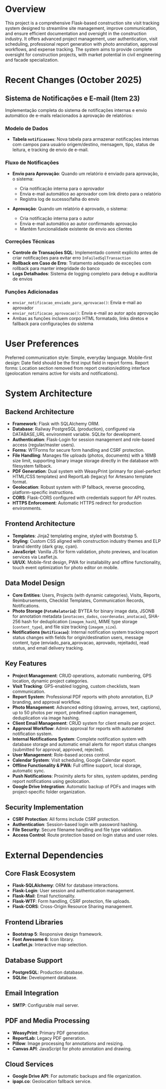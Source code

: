 # Overview
This project is a comprehensive Flask-based construction site visit tracking system designed to streamline site management, improve communication, and ensure efficient documentation and oversight in the construction industry. It offers advanced project management, user authentication, visit scheduling, professional report generation with photo annotation, approval workflows, and expense tracking. The system aims to provide complete oversight for construction projects, with market potential in civil engineering and facade specialization.

# Recent Changes (October 2025)
## Sistema de Notificações e E-mail (Item 23)
Implementação completa do sistema de notificações internas e envio automático de e-mails relacionados à aprovação de relatórios:

### Modelo de Dados
- **Tabela `notificacoes`**: Nova tabela para armazenar notificações internas com campos para usuário origem/destino, mensagem, tipo, status de leitura, e tracking de envio de e-mail.

### Fluxo de Notificações
- **Envio para Aprovação**: Quando um relatório é enviado para aprovação, o sistema:
  - Cria notificação interna para o aprovador
  - Envia e-mail automático ao aprovador com link direto para o relatório
  - Registra log de sucesso/falha do envio
  
- **Aprovação**: Quando um relatório é aprovado, o sistema:
  - Cria notificação interna para o autor
  - Envia e-mail automático ao autor confirmando aprovação
  - Mantém funcionalidade existente de envio aos clientes

### Correções Técnicas
- **Controle de Transações SQL**: Implementado commit explícito antes de criar notificações para evitar erro `InFailedSqlTransaction`
- **Rollback em Caso de Erro**: Tratamento adequado de exceções com rollback para manter integridade do banco
- **Logs Detalhados**: Sistema de logging completo para debug e auditoria de envios

### Funções Adicionadas
- `enviar_notificacao_enviado_para_aprovacao()`: Envia e-mail ao aprovador
- `enviar_notificacao_aprovacao()`: Envia e-mail ao autor após aprovação
- Ambas as funções incluem corpo HTML formatado, links diretos e fallback para configurações do sistema

# User Preferences
Preferred communication style: Simple, everyday language.
Mobile-first design: Date field should be the first input field in report forms.
Report forms: Location section removed from report creation/editing interface (geolocation remains active for visits and notifications).

# System Architecture

## Backend Architecture
- **Framework**: Flask with SQLAlchemy ORM.
- **Database**: Railway PostgreSQL (production), configured via DATABASE_URL environment variable. SQLite for development.
- **Authentication**: Flask-Login for session management and role-based access (regular/master users).
- **Forms**: WTForms for secure form handling and CSRF protection.
- **File Handling**: Manages file uploads (photos, documents) with a 16MB size limit, supporting binary image storage directly in the database with filesystem fallback.
- **PDF Generation**: Dual system with WeasyPrint (primary for pixel-perfect HTML/CSS templates) and ReportLab (legacy) for Artesano template format.
- **Geolocation**: Robust system with IP fallback, reverse geocoding, platform-specific instructions.
- **CORS**: Flask-CORS configured with credentials support for API routes.
- **HTTPS Enforcement**: Automatic HTTPS redirect for production environments.

## Frontend Architecture
- **Templates**: Jinja2 templating engine, styled with Bootstrap 5.
- **Styling**: Custom CSS aligned with construction industry themes and ELP brand identity (dark gray, cyan).
- **JavaScript**: Vanilla JS for form validation, photo previews, and location services via Leaflet.js.
- **UI/UX**: Mobile-first design, PWA for installability and offline functionality, touch event optimization for photo editor on mobile.

## Data Model Design
- **Core Entities**: Users, Projects (with dynamic categories), Visits, Reports, Reimbursements, Checklist Templates, Communication Records, Notifications.
- **Photo Storage (`FotoRelatorio`)**: BYTEA for binary image data, JSONB for annotation metadata (`anotacoes_dados`, `coordenadas_anotacao`), SHA-256 hash for deduplication (`imagem_hash`), MIME type storage (`content_type`), and file size tracking (`imagem_size`).
- **Notifications (`Notificacao`)**: Internal notification system tracking report status changes with fields for origin/destination users, message content, type (enviado_para_aprovacao, aprovado, rejeitado), read status, and email delivery tracking.

## Key Features
- **Project Management**: CRUD operations, automatic numbering, GPS location, dynamic project categories.
- **Visit Tracking**: GPS-enabled logging, custom checklists, team communication.
- **Report System**: Professional PDF reports with photo annotation, ELP branding, and approval workflow.
- **Photo Management**: Advanced editing (drawing, arrows, text, captions), up to 50 photos per report, predefined caption management, deduplication via image hashing.
- **Client Email Management**: CRUD system for client emails per project.
- **Approval Workflow**: Admin approval for reports with automated notification system.
- **Internal Notifications System**: Complete notification system with database storage and automatic email alerts for report status changes (submitted for approval, approved, rejected).
- **User Management**: Role-based access control.
- **Calendar System**: Visit scheduling, Google Calendar export.
- **Offline Functionality & PWA**: Full offline support, local storage, automatic sync.
- **Push Notifications**: Proximity alerts for sites, system updates, pending report notifications using geolocation.
- **Google Drive Integration**: Automatic backup of PDFs and images with project-specific folder organization.

## Security Implementation
- **CSRF Protection**: All forms include CSRF protection.
- **Authentication**: Session-based login with password hashing.
- **File Security**: Secure filename handling and file type validation.
- **Access Control**: Route protection based on login status and user roles.

# External Dependencies

## Core Flask Ecosystem
- **Flask-SQLAlchemy**: ORM for database interactions.
- **Flask-Login**: User session and authentication management.
- **Flask-Mail**: Email functionality.
- **Flask-WTF**: Form handling, CSRF protection, file uploads.
- **Flask-CORS**: Cross-Origin Resource Sharing management.

## Frontend Libraries
- **Bootstrap 5**: Responsive design framework.
- **Font Awesome 6**: Icon library.
- **Leaflet.js**: Interactive map selection.

## Database Support
- **PostgreSQL**: Production database.
- **SQLite**: Development database.

## Email Integration
- **SMTP**: Configurable mail server.

## PDF and Media Processing
- **WeasyPrint**: Primary PDF generation.
- **ReportLab**: Legacy PDF generation.
- **Pillow**: Image processing for annotations and resizing.
- **Canvas API**: JavaScript for photo annotation and drawing.

## Cloud Services
- **Google Drive API**: For automatic backups and file organization.
- **ipapi.co**: Geolocation fallback service.